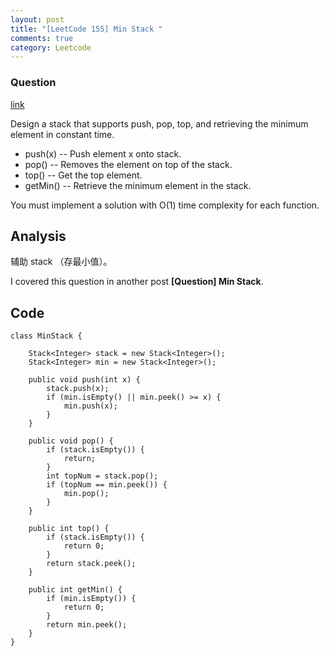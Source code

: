 ```yaml
---
layout: post
title: "[LeetCode 155] Min Stack "
comments: true
category: Leetcode
---
```


### Question 

[link](https://leetcode.com/problems/min-stack/)

<div class="question-content">
              <p></p><p>
Design a stack that supports push, pop, top, and retrieving the minimum element in constant time.
</p><ul>
<li>
push(x) -- Push element x onto stack.
</li>
<li>
pop() -- Removes the element on top of the stack.
</li>
<li>
top() -- Get the top element.
</li>
<li>
getMin() -- Retrieve the minimum element in the stack.
</li>
</ul>
<p></p><p></p>
<p>
You must implement a solution with O(1) time complexity for each function.
</p>
</div>

## Analysis

辅助 stack （存最小值）。

I covered this question in another post __[Question] Min Stack__. 

## Code

```
class MinStack {

	Stack<Integer> stack = new Stack<Integer>();
	Stack<Integer> min = new Stack<Integer>();

	public void push(int x) {
		stack.push(x);
		if (min.isEmpty() || min.peek() >= x) {
			min.push(x);
		}
	}

	public void pop() {
		if (stack.isEmpty()) {
			return;
		}
		int topNum = stack.pop();
		if (topNum == min.peek()) {
			min.pop();
		}
	}

	public int top() {
		if (stack.isEmpty()) {
			return 0;
		}
		return stack.peek();
	}

	public int getMin() {
		if (min.isEmpty()) {
			return 0;
		}
		return min.peek();
	}
}
```
